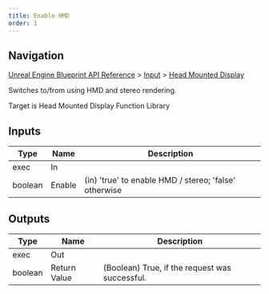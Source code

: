 ```yaml
---
title: Enable HMD
order: 1
---
```

## Navigation

[Unreal Engine Blueprint API Reference](https://dev.epicgames.com/documentation/en-us/unreal-engine/BlueprintAPI) > [Input](https://dev.epicgames.com/documentation/en-us/unreal-engine/BlueprintAPI/Input) > [Head Mounted Display](https://dev.epicgames.com/documentation/en-us/unreal-engine/BlueprintAPI/Input/HeadMountedDisplay)

Switches to/from using HMD and stereo rendering.

Target is Head Mounted Display Function Library

## Inputs

| Type | Name | Description |
| --- | --- | --- |
| exec | In |  |
| boolean | Enable | (in) 'true' to enable HMD / stereo; 'false' otherwise |

## Outputs

| Type | Name | Description |
| --- | --- | --- |
| exec | Out |  |
| boolean | Return Value | (Boolean) True, if the request was successful. |
